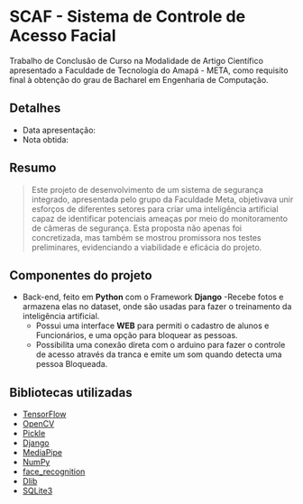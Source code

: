 # SCAF - Sistema de Controle de Acesso Facial
Trabalho de Conclusão de Curso na Modalidade de Artigo Científico apresentado a Faculdade de Tecnologia do Amapá - META, como requisito final à obtenção do grau de Bacharel em Engenharia de Computação.

## Detalhes

- Data apresentação: 
- Nota obtida:

## Resumo

> Este projeto de desenvolvimento de um sistema de segurança integrado, apresentada pelo grupo da Faculdade Meta, objetivava unir esforços de diferentes setores para criar uma inteligência artificial capaz de identificar potenciais ameaças por meio do monitoramento de câmeras de segurança. Esta proposta não apenas foi concretizada, mas também se mostrou promissora nos testes preliminares, evidenciando a viabilidade e eficácia do projeto.

## Componentes do projeto

- Back-end, feito em **Python** com o Framework **Django**
    -Recebe fotos e armazena elas no dataset, onde são usadas para fazer o treinamento da inteligência artificial.
    - Possui uma interface **WEB** para permiti o cadastro de alunos e Funcionários, e uma opção para bloquear as pessoas.
    - Possibilita uma conexão direta com o arduino para fazer o controle de acesso através da tranca e emite um som quando detecta uma
pessoa Bloqueada.
## Bibliotecas utilizadas
- [TensorFlow](https://www.tensorflow.org/)
- [OpenCV](https://opencv.org/)
- [Pickle](https://docs.python.org/3/library/pickle.html)
- [Django](https://www.djangoproject.com/)
- [MediaPipe](https://google.github.io/mediapipe/)
- [NumPy](https://numpy.org/)
- [face_recognition](https://github.com/ageitgey/face_recognition)
- [Dlib](http://dlib.net/)
- [SQLite3](https://docs.python.org/3/library/sqlite3.html)
